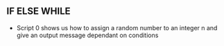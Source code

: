## IF ELSE WHILE

* Script 0 shows us how to assign a random number to an integer n and give an output message dependant on conditions
